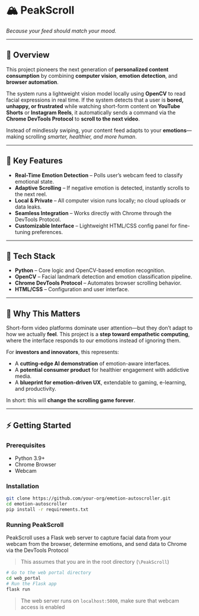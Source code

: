 # 🏔️ PeakScroll

*Because your feed should match your mood.*  

---

## 🚀 Overview  
This project pioneers the next generation of **personalized content consumption** by combining **computer vision**, **emotion detection**, and **browser automation**.  

The system runs a lightweight vision model locally using **OpenCV** to read facial expressions in real time. If the system detects that a user is **bored, unhappy, or frustrated** while watching short-form content on **YouTube Shorts** or **Instagram Reels**, it automatically sends a command via the **Chrome DevTools Protocol** to **scroll to the next video**.  

Instead of mindlessly swiping, your content feed adapts to your **emotions**—making scrolling *smarter, healthier, and more human*.  

---

## 🌟 Key Features  
- **Real-Time Emotion Detection** – Polls user’s webcam feed to classify emotional state.  
- **Adaptive Scrolling** – If negative emotion is detected, instantly scrolls to the next reel.  
- **Local & Private** – All computer vision runs locally; no cloud uploads or data leaks.  
- **Seamless Integration** – Works directly with Chrome through the DevTools Protocol.  
- **Customizable Interface** – Lightweight HTML/CSS config panel for fine-tuning preferences.  

---

## 🧠 Tech Stack  
- **Python** – Core logic and OpenCV-based emotion recognition.  
- **OpenCV** – Facial landmark detection and emotion classification pipeline.  
- **Chrome DevTools Protocol** – Automates browser scrolling behavior.  
- **HTML/CSS** – Configuration and user interface.  

---

## 🔮 Why This Matters  
Short-form video platforms dominate user attention—but they don’t adapt to how we actually **feel**. This project is a **step toward empathetic computing**, where the interface responds to our emotions instead of ignoring them.  

For **investors and innovators**, this represents:  
- A **cutting-edge AI demonstration** of emotion-aware interfaces.  
- A **potential consumer product** for healthier engagement with addictive media.  
- A **blueprint for emotion-driven UX**, extendable to gaming, e-learning, and productivity.  

In short: this will **change the scrolling game forever**.  

---

## ⚡ Getting Started  

### Prerequisites  
- Python 3.9+  
- Chrome Browser  
- Webcam  

### Installation  
```bash
git clone https://github.com/your-org/emotion-autoscroller.git
cd emotion-autoscroller
pip install -r requirements.txt
```
### Running PeakScroll

PeakScroll uses a Flask web server to capture facial data from your webcam
from the browser, determine emotions, and send data to Chrome via the DevTools Protocol
> This assumes that you are in the root directory (`\PeakScroll`)
```bash
# Go to the web portal directory
cd web_portal
# Run the Flask app
flask run
```
> The web server runs on `localhost:5000`, make sure that webcam access is enabled
